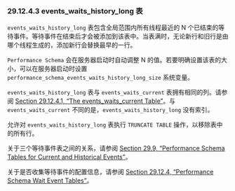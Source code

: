 ### 29.12.4.3 events_waits_history_long 表

`events_waits_history_long` 表包含全局范围内所有线程最近的 N 个已结束的等待事件。等待事件在结束后才会被添加到该表中。当表满时，无论新行和旧行是由哪个线程生成的，添加新行会替换最早的一行。

`Performance Schema` 会在服务器启动时自动调整 N 的值。若要明确设置该表的大小，可以在服务器启动时设置 `performance_schema_events_waits_history_long_size` 系统变量。

`events_waits_history_long` 表与 `events_waits_current` 表拥有相同的列。请参阅 [Section 29.12.4.1, “The events_waits_current Table”](#section-29-12-4-1-the-events-waits-current-table)。与 `events_waits_current` 不同的是，`events_waits_history_long` 没有索引。

允许对 `events_waits_history_long` 表执行 `TRUNCATE TABLE` 操作，以移除表中的所有行。

关于三个等待事件表之间的关系，请参阅 [Section 29.9, “Performance Schema Tables for Current and Historical Events”](#section-29-9-performance-schema-tables-for-current-and-historical-events)。

关于是否收集等待事件的配置信息，请参阅 [Section 29.12.4, “Performance Schema Wait Event Tables”](#section-29-12-4-performance-schema-wait-event-tables)。